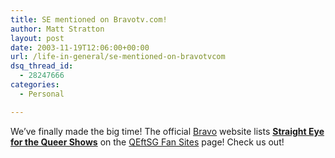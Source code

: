 ```yaml
---
title: SE mentioned on Bravotv.com!
author: Matt Stratton
layout: post
date: 2003-11-19T12:06:00+00:00
url: /life-in-general/se-mentioned-on-bravotvcom
dsq_thread_id:
  - 28247666
categories:
  - Personal

---
```

We&#8217;ve finally made the big time! The official [Bravo][1] website lists **[Straight Eye for the Queer Shows][2]** on the [QEftSG Fan Sites][3] page! Check us out!

 [1]: https://www.bravotv.com
 [2]: https://straighteye.com
 [3]: https://www.bravotv.com/Queer_Eye_for_the_Straight_Guy/Community/Fan_Sites/